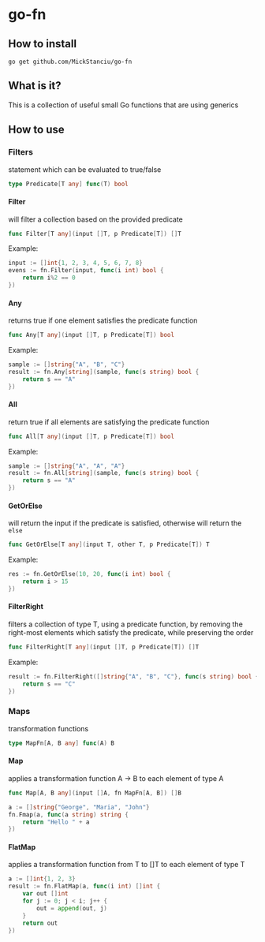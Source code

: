 # go-fn

## How to install
`go get github.com/MickStanciu/go-fn`

## What is it?
This is a collection of useful small Go functions that are using generics

## How to use
### Filters
statement which can be evaluated to true/false
```go
type Predicate[T any] func(T) bool
```

#### Filter
will filter a collection based on the provided predicate
```go
func Filter[T any](input []T, p Predicate[T]) []T
```

Example:
```go
input := []int{1, 2, 3, 4, 5, 6, 7, 8}
evens := fn.Filter(input, func(i int) bool {
    return i%2 == 0
})
```

#### Any
returns true if one element satisfies the predicate function
```go
func Any[T any](input []T, p Predicate[T]) bool
```

Example:
```go
sample := []string{"A", "B", "C"}
result := fn.Any[string](sample, func(s string) bool {
    return s == "A"
})
```

#### All
return true if all elements are satisfying the predicate function
```go
func All[T any](input []T, p Predicate[T]) bool
```

Example:
```go
sample := []string{"A", "A", "A"}
result := fn.All[string](sample, func(s string) bool {
    return s == "A"
})
```

#### GetOrElse
will return the input if the predicate is satisfied, otherwise will return the `else`
```go
func GetOrElse[T any](input T, other T, p Predicate[T]) T
```

Example:
```go
res := fn.GetOrElse(10, 20, func(i int) bool {
    return i > 15
})
```

#### FilterRight
filters a collection of type T, using a predicate function, by removing the right-most elements which satisfy the predicate, while preserving the order

```go
func FilterRight[T any](input []T, p Predicate[T]) []T
```

Example: 
```go
result := fn.FilterRight([]string{"A", "B", "C"}, func(s string) bool {
    return s == "C"
})
```

### Maps
transformation functions
```go
type MapFn[A, B any] func(A) B
````

#### Map
applies a transformation function A -> B to each element of type A
```go
func Map[A, B any](input []A, fn MapFn[A, B]) []B
```

```go
a := []string{"George", "Maria", "John"}
fn.Fmap(a, func(a string) string {
    return "Hello " + a 
})
```

#### FlatMap
applies a transformation function from T to []T to each element of type T
```go
a := []int{1, 2, 3}
result := fn.FlatMap(a, func(i int) []int {
    var out []int
    for j := 0; j < i; j++ {
        out = append(out, j)
    }
    return out
})
```



